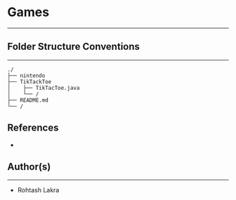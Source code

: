 # Games

---


## Folder Structure Conventions

---

```
./
├── nintendo
├── TikTackToe
│    ├── TikTacToe.java
│    └── /
├── README.md
└── /
```


## References

- 


## Author(s)

---

- Rohtash Lakra
